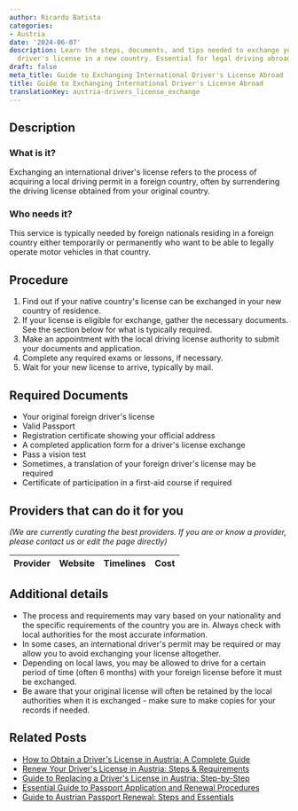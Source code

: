 ```yaml
---
author: Ricardo Batista
categories:
- Austria
date: '2024-06-07'
description: Learn the steps, documents, and tips needed to exchange your foreign
  driver's license in a new country. Essential for legal driving abroad.
draft: false
meta_title: Guide to Exchanging International Driver's License Abroad
title: Guide to Exchanging International Driver's License Abroad
translationKey: austria-drivers_license_exchange
---
```


## Description
### What is it?
Exchanging an international driver's license refers to the process of acquiring a local driving permit in a foreign country, often by surrendering the driving license obtained from your original country. 

### Who needs it?
This service is typically needed by foreign nationals residing in a foreign country either temporarily or permanently who want to be able to legally operate motor vehicles in that country.

## Procedure

1. Find out if your native country's license can be exchanged in your new country of residence.
2. If your license is eligible for exchange, gather the necessary documents. See the section below for what is typically required.
3. Make an appointment with the local driving license authority to submit your documents and application.
4. Complete any required exams or lessons, if necessary.
5. Wait for your new license to arrive, typically by mail.

## Required Documents

- Your original foreign driver's license
- Valid Passport
- Registration certificate showing your official address
- A completed application form for a driver's license exchange
- Pass a vision test 
- Sometimes, a translation of your foreign driver's license may be required
- Certificate of participation in a first-aid course if required

## Providers that can do it for you

_(We are currently curating the best providers. If you are or know a provider, please contact us or edit the page directly)_

| Provider        |     Website     |     Timelines    |       Cost      |
| :-------------: | :-------------: |  :-------------: | :-------------: |

## Additional details

- The process and requirements may vary based on your nationality and the specific requirements of the country you are in. Always check with local authorities for the most accurate information.
- In some cases, an international driver's permit may be required or may allow you to avoid exchanging your license altogether.
- Depending on local laws, you may be allowed to drive for a certain period of time (often 6 months) with your foreign license before it must be exchanged.
- Be aware that your original license will often be retained by the local authorities when it is exchanged - make sure to make copies for your records if needed.


## Related Posts

- [How to Obtain a Driver's License in Austria: A Complete Guide](https://tramitit.com/guides/austria/drivers_license_application/)
- [Renew Your Driver's License in Austria: Steps & Requirements](https://tramitit.com/guides/austria/drivers_license_renewal/)
- [Guide to Replacing a Driver's License in Austria: Step-by-Step](https://tramitit.com/guides/austria/replacement_drivers_license_application/)
- [Essential Guide to Passport Application and Renewal Procedures](https://tramitit.com/guides/austria/passport_application/)
- [Guide to Austrian Passport Renewal: Steps and Essentials](https://tramitit.com/guides/austria/passport_renewal/)